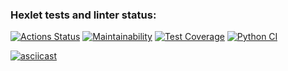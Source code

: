 ### Hexlet tests and linter status:
[![Actions Status](https://github.com/ImmuneQQ/python-project-50/workflows/hexlet-check/badge.svg)](https://github.com/ImmuneQQ/python-project-50/actions)
[![Maintainability](https://api.codeclimate.com/v1/badges/82aeba8ea13c574d49bc/maintainability)](https://codeclimate.com/github/ImmuneQQ/python-project-50/maintainability)
[![Test Coverage](https://api.codeclimate.com/v1/badges/82aeba8ea13c574d49bc/test_coverage)](https://codeclimate.com/github/ImmuneQQ/python-project-50/test_coverage)
[![Python CI](https://github.com/ImmuneQQ/python-project-50/actions/workflows/pyci.yml/badge.svg)](https://github.com/ImmuneQQ/python-project-50/actions/workflows/pyci.yml)


[![asciicast](https://asciinema.org/a/cY7sS222VIiz20NJWg1w83J9c.svg)](https://asciinema.org/a/cY7sS222VIiz20NJWg1w83J9c)